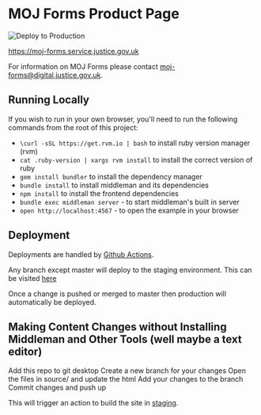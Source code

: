 # MOJ Forms Product Page

![Deploy to Production](https://github.com/ministryofjustice/formbuilder-product-page/workflows/Deploy%20to%20Production/badge.svg)

https://moj-forms.service.justice.gov.uk

For information on MOJ Forms please contact moj-forms@digital.justice.gov.uk.

## Running Locally

If you wish to run in your own browser, you'll need to run the
following commands from the root of this project:

- `\curl -sSL https://get.rvm.io | bash` to install ruby version manager (rvm)
- `cat .ruby-version | xargs rvm install` to install the correct version of ruby
- `gem install bundler` to install the dependency manager
- `bundle install` to install middleman and its dependencies
- `npm install` to install the frontend dependencies
- `bundle exec middleman server` - to start middleman's built in server
- `open http://localhost:4567` - to open the example in your browser

## Deployment

Deployments are handled by [Github Actions](https://github.com/ministryofjustice/formbuilder-product-page/actions).

Any branch except master will deploy to the staging environment. This can be visited [here](https://formbuilder-product-page-staging.apps.live-1.cloud-platform.service.justice.gov.uk/)

Once a change is pushed or merged to master then production will automatically be deployed.


## Making Content Changes without Installing Middleman and Other Tools (well maybe a text editor)
Add this repo to git desktop
Create a new branch for your changes
Open the files in source/ and update the html
Add your changes to the branch
Commit changes and push up

This will trigger an action to build the site in [staging](https://formbuilder-product-page-staging.apps.live-1.cloud-platform.service.justice.gov.uk/).

